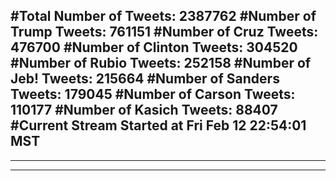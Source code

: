 #Total Number of Tweets: 2387762 
#Number of Trump Tweets: 761151
#Number of Cruz Tweets: 476700
#Number of Clinton Tweets: 304520
#Number of Rubio Tweets: 252158
#Number of Jeb! Tweets: 215664
#Number of Sanders Tweets: 179045
#Number of Carson Tweets: 110177
#Number of Kasich Tweets: 88407
#Current Stream Started at Fri Feb 12 22:54:01 MST
---
---
---
